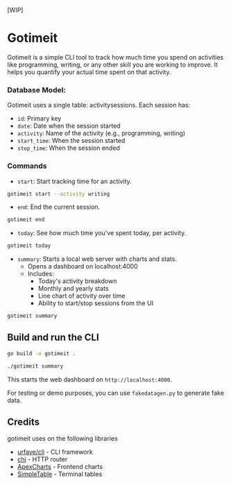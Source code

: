 [WIP]

# Gotimeit

Gotimeit is a simple CLI tool to track how much time you spend on activities like programming, writing, or any other skill you are working to improve. It helps you quantify your actual time spent on that activity.

### Database Model:

Gotimeit uses a single table: activitysessions. Each session has:
* ```id```: Primary key
* ```date```: Date when the session started
* ```activity```: Name of the activity (e.g., programming, writing)
* ```start_time```: When the session started
* ```stop_time```: When the session ended

### Commands

* ```start```: Start tracking time for an activity. 
```bash
gotimeit start --activity writing
```

* ```end```: End the current session.
```bash
gotimeit end
```

* ```today```: See how much time you've spent today, per activity.
```bash
gotimeit today
```

* ```summary```:  Starts a local web server with charts and stats.
    * Opens a dashboard on localhost:4000
    * Includes:
        * Today's activity breakdown
        * Monthly and yearly stats
        * Line chart of activity over time
        * Ability to start/stop sessions from the UI
```bash
gotimeit summary
```

## Build and run the CLI

```bash
go build -o gotimeit .

./gotimeit summary
```

This starts the web dashboard on `http://localhost:4000`.

For testing or demo purposes, you can use `fakedatagen.py` to generate fake data. 


## Credits

gotimeit uses on the following libraries
* [urfave/cli](https://github.com/urfave/cli/v3) - CLI framework
* [chi](https://github.com/go-chi/chi/) - HTTP router
* [ApexCharts](https://github.com/apexcharts) - Frontend charts
* [SimpleTable](https://github.com/alexeyco/simpletable) - Terminal tables
